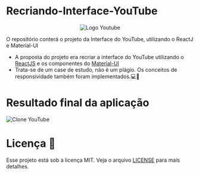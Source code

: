 # Recriando-Interface-YouTube

<p align="center">
  <img src="https://i.imgur.com/O1KZ9I0.png" alt="Logo Youtube" />
</p>
 
O repositório conterá o projeto da Interface do YouTube, utilizando o ReactJ e Material-Ul

- A proposta do projeto era recriar a interface do YouTube utilizando o [ReactJS](https://pt-br.reactjs.org/) e os componentes do [Material-Ul](https://material-ui.com/pt/)
- Trata-se de um case de estudo, não é um plágio. Os conceitos de responsividade também foram implementados.💻📱

# Resultado final da aplicação
![Clone YouTube](https://i.imgur.com/Qo9h1sa.png)

# Licença 📑

Esse projeto está sob a licença MIT. Veja o arquivo [LICENSE](https://opensource.org/licenses/MIT) para mais detalhes.
